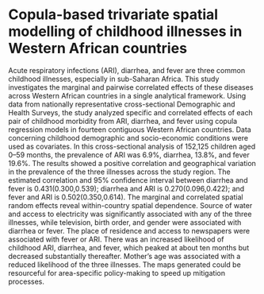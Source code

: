# Copula-based trivariate spatial modelling of childhood illnesses in Western African countries
Acute respiratory infections (ARI), diarrhea, and fever are three common childhood illnesses, especially in sub-Saharan Africa. This study investigates the marginal and pairwise correlated effects of these diseases across Western African countries in a single analytical framework. Using data from nationally representative cross-sectional Demographic and Health Surveys, the study analyzed specific and correlated effects of each pair of childhood morbidity from ARI, diarrhea, and fever using copula regression models in fourteen contiguous Western African countries. Data concerning childhood demographic and socio-economic conditions were used as covariates. In this cross-sectional analysis of 152,125 children aged 0–59 months, the prevalence of ARI was 6.9%, diarrhea, 13.8%, and fever 19.6%. The results showed a positive correlation and geographical variation in the prevalence of the three illnesses across the study region. The estimated correlation and 95% confidence interval between diarrhea and fever is 0.431(0.300,0.539); diarrhea and ARI is 0.270(0.096,0.422); and fever and ARI is 0.502(0.350,0.614). The marginal and correlated spatial random effects reveal within-country spatial dependence. Source of water and access to electricity was significantly associated with any of the three illnesses, while television, birth order, and gender were associated with diarrhea or fever. The place of residence and access to newspapers were associated with fever or ARI. There was an increased likelihood of childhood ARI, diarrhea, and fever, which peaked at about ten months but decreased substantially thereafter. Mother’s age was associated with a reduced likelihood of the three illnesses. The maps generated could be resourceful for area-specific policy-making to speed up mitigation processes.
